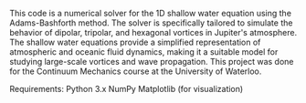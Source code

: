 This code is a numerical solver for the 1D shallow water equation using the Adams-Bashforth method. The solver is specifically tailored to simulate the behavior of dipolar, tripolar, and hexagonal vortices in Jupiter's atmosphere. The shallow water equations provide a simplified representation of atmospheric and oceanic fluid dynamics, making it a suitable model for studying large-scale vortices and wave propagation. This project was done for the Continuum Mechanics course at the University of Waterloo.

Requirements:
Python 3.x
NumPy
Matplotlib (for visualization)
